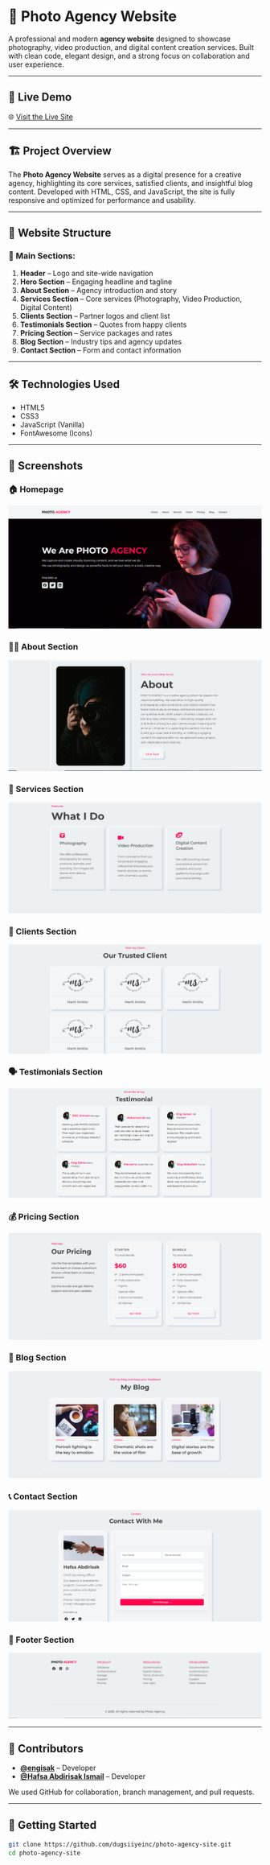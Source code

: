# 📸 Photo Agency Website

A professional and modern **agency website** designed to showcase photography, video production, and digital content creation services. Built with clean code, elegant design, and a strong focus on collaboration and user experience.

---

## 🚀 Live Demo

🌐 [Visit the Live Site](https://photo-agency-site.vercel.app/)

---

## 🏗️ Project Overview

The **Photo Agency Website** serves as a digital presence for a creative agency, highlighting its core services, satisfied clients, and insightful blog content. Developed with HTML, CSS, and JavaScript, the site is fully responsive and optimized for performance and usability.

---

## 📁 Website Structure

### 🧩 Main Sections:

1. **Header** – Logo and site-wide navigation
2. **Hero Section** – Engaging headline and tagline
3. **About Section** – Agency introduction and story
4. **Services Section** – Core services (Photography, Video Production, Digital Content)
5. **Clients Section** – Partner logos and client list
6. **Testimonials Section** – Quotes from happy clients
7. **Pricing Section** – Service packages and rates
8. **Blog Section** – Industry tips and agency updates
9. **Contact Section** – Form and contact information

---

## 🛠️ Technologies Used

- HTML5
- CSS3
- JavaScript (Vanilla)
- FontAwesome (Icons)

---

## 📸 Screenshots

### 🏠 Homepage  
![Homepage Screenshot](./screenshots/Home%20Page.PNG)

### 🙋‍♂️ About Section  
![About Screenshot](./screenshots/About%20Section.PNG)

### 💼 Services Section  
![Services Screenshot](./screenshots/Service.PNG)

### 🤝 Clients Section  
![Clients Screenshot](./screenshots/Clients.PNG)

### 🗣️ Testimonials Section  
![Testimonials Screenshot](./screenshots/Testimonial.PNG)

### 💰 Pricing Section  
![Pricing Screenshot](./screenshots/Pricing.PNG)

### 📰 Blog Section  
![Blog Screenshot](./screenshots/Blog.PNG)

### 📞 Contact Section  
![Contact Screenshot](./screenshots/Contact.PNG)

### 🔻 Footer Section  
![Footer Screenshot](./screenshots/Footer.PNG)

---

## 🤝 Contributors

- **[@engisak](https://github.com/engisak)** – Developer  
- **[@Hafsa Abdirisak Ismail](https://github.com/HafsaAbdirisak7979)** – Developer   

We used GitHub for collaboration, branch management, and pull requests.

---

## 🔧 Getting Started

```bash
git clone https://github.com/dugsiiyeinc/photo-agency-site.git
cd photo-agency-site
